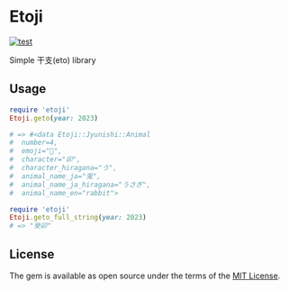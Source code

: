 # Etoji

[![test](https://github.com/MITSUBOSHI/etoji/actions/workflows/test.yml/badge.svg)](https://github.com/MITSUBOSHI/etoji/actions/workflows/test.yml)


Simple 干支(eto) library

## Usage

```ruby
require 'etoji'
Etoji.geto(year: 2023)

# => #<data Etoji::Jyunishi::Animal
#  number=4,
#  emoji="🐰",
#  character="卯",
#  character_hiragana="う",
#  animal_name_ja="兎",
#  animal_name_ja_hiragana="うさぎ",
#  animal_name_en="rabbit">
```

```ruby
require 'etoji'
Etoji.geto_full_string(year: 2023)
# => "癸卯"
```

## License

The gem is available as open source under the terms of the [MIT License](https://opensource.org/licenses/MIT).
